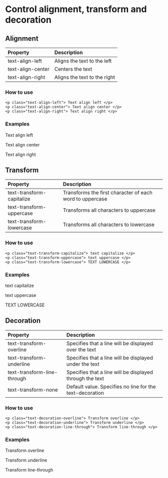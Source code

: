 # Control alignment, transform and decoration

## Alignment

| Property | Description |
| :------------- | :-------------|
| text-align-left | Aligns the text to the left |
| text-align-center | Centers the text	|
| text-align-right | Aligns the text to the right	|

### How to use

```
<p class="text-align-left"> Text align left </p>
<p class="text-align-center"> Text align center </p>
<p class="text-align-right"> Text align right </p>
```


### Examples 
<p class="text-align-left"> Text align left </p>
<p class="text-align-center"> Text align center </p>
<p class="text-align-right"> Text align right </p>


## Transform

| Property | Description |
| :------------- | :-------------|
| text-transform-capitalize | Transforms the first character of each word to uppercase |
| text-transform-uppercase | Transforms all characters to uppercase	|
| text-transform-lowercase | Transforms all characters to lowercase	|

### How to use

```
<p class="text-transform-capitalize"> text capitalize </p>
<p class="text-transform-uppercase"> text uppercase </p>
<p class="text-transform-lowercase"> TEXT LOWERCASE </p>
```

### Examples 
<p class="text-transform-capitalize"> text capitalize </p>
<p class="text-transform-uppercase"> text uppercase </p>
<p class="text-transform-lowercase"> TEXT LOWERCASE </p>

## Decoration

| Property | Description |
| :------------- | :-------------|
| text-transform-overline | Specifies that a line will be displayed over the text |
| text-transform-underline | 	Specifies that a line will be displayed under the text	|
| text-transform-line-through | Specifies that a line will be displayed through the text		|
| text-transform-none | Default value. Specifies no line for the text-decoration |

### How to use
```
<p class="text-decoration-overline"> Transform overline </p>
<p class="text-decoration-underline"> Transform underline </p>
<p class="text-decoration-line-through"> Transform line-through </p>
```
### Examples 
<p class="text-decoration-overline"> Transform overline </p>
<p class="text-decoration-underline"> Transform underline </p>
<p class="text-decoration-line-through"> Transform line-through </p>
